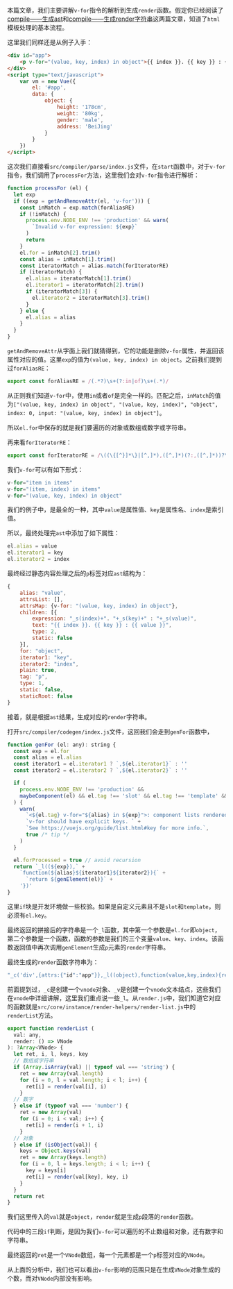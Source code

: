 本篇文章，我们主要讲解`v-for`指令的解析到生成`render`函数。假定你已经阅读了[compile——生成ast](compile——生成ast.md)和[compile——生成render字符串](compile——生成render字符串.md)这两篇文章，知道了`html`模板处理的基本流程。

这里我们同样还是从例子入手：

```HTML
<div id="app">
	<p v-for="(value, key, index) in object">{{ index }}. {{ key }} : {{ value }}</p>
</div>
<script type="text/javascript">
	var vm = new Vue({
		el: '#app',
		data: {
			object: {
				height: '178cm',
				weight: '80kg',
				gender: 'male',
				address: 'BeiJing'
			}
		}
	})
</script>
```

这次我们直接看`src/compiler/parse/index.js`文件，在`start`函数中，对于`v-for`指令，我们调用了`processFor`方法，这里我们会对`v-for`指令进行解析：

```JavaScript
function processFor (el) {
  let exp
  if ((exp = getAndRemoveAttr(el, 'v-for'))) {
    const inMatch = exp.match(forAliasRE)
    if (!inMatch) {
      process.env.NODE_ENV !== 'production' && warn(
        `Invalid v-for expression: ${exp}`
      )
      return
    }
    el.for = inMatch[2].trim()
    const alias = inMatch[1].trim()
    const iteratorMatch = alias.match(forIteratorRE)
    if (iteratorMatch) {
      el.alias = iteratorMatch[1].trim()
      el.iterator1 = iteratorMatch[2].trim()
      if (iteratorMatch[3]) {
        el.iterator2 = iteratorMatch[3].trim()
      }
    } else {
      el.alias = alias
    }
  }
}
```

`getAndRemoveAttr`从字面上我们就猜得到，它的功能是删除`v-for`属性，并返回该属性对应的值。这里`exp`的值为`(value, key, index) in object`。之前我们提到过`forAliasRE`：

```JavaScript
export const forAliasRE = /(.*?)\s+(?:in|of)\s+(.*)/
```

从正则我们知道`v-for`中，使用`in`或者`of`是完全一样的。匹配之后，`inMatch`的值为`["(value, key, index) in object", "(value, key, index)", "object", index: 0, input: "(value, key, index) in object"]`。

所以`el.for`中保存的就是我们要遍历的对象或数组或数字或字符串。

再来看`forIteratorRE`：

```JavaScript
export const forIteratorRE = /\((\{[^}]*\}|[^,]*),([^,]*)(?:,([^,]*))?\)/
```

我们`v-for`可以有如下形式：

```JavaScript
v-for="item in items"
v-for="(item, index) in items"
v-for="(value, key, index) in object"
```

我们的例子中，是最全的一种，其中`value`是属性值、`key`是属性名、`index`是索引值。

所以，最终处理完`ast`中添加了如下属性：

```JavaScript
el.alias = value
el.iterator1 = key
el.iterator2 = index
```

最终经过静态内容处理之后的`p`标签对应`ast`结构为：

```JavaScript
{
	alias: "value",
	attrsList: [],
	attrsMap: {v-for: "(value, key, index) in object"},
	children: [{
		expression: "_s(index)+". "+_s(key)+" : "+_s(value)",
		text: "{{ index }}. {{ key }} : {{ value }}",
		type: 2,
		static: false
	}],
	for: "object",
	iterator1: "key",
	iterator2: "index",
	plain: true,
	tag: "p",
	type: 1,
	static: false,
	staticRoot: false
}
```

接着，就是根据`ast`结果，生成对应的`render`字符串。

打开`src/compiler/codegen/index.js`文件，这回我们会走到`genFor`函数中，

```JavaScript
function genFor (el: any): string {
  const exp = el.for
  const alias = el.alias
  const iterator1 = el.iterator1 ? `,${el.iterator1}` : ''
  const iterator2 = el.iterator2 ? `,${el.iterator2}` : ''

  if (
    process.env.NODE_ENV !== 'production' &&
    maybeComponent(el) && el.tag !== 'slot' && el.tag !== 'template' && !el.key
  ) {
    warn(
      `<${el.tag} v-for="${alias} in ${exp}">: component lists rendered with ` +
      `v-for should have explicit keys. ` +
      `See https://vuejs.org/guide/list.html#key for more info.`,
      true /* tip */
    )
  }

  el.forProcessed = true // avoid recursion
  return `_l((${exp}),` +
    `function(${alias}${iterator1}${iterator2}){` +
      `return ${genElement(el)}` +
    '})'
}
```

这里`if`块是开发环境做一些校验。如果是自定义元素且不是`slot`和`template`，则必须有`el.key`。

最终返回的拼接后的字符串是一个`_l`函数，其中第一个参数是`el.for`即`object`，第二个参数是一个函数，函数的参数是我们的三个变量`value`、`key`、`index`。该函数返回值中再次调用`genElement`生成`p`元素的`render`字符串。

最终生成的`render`函数字符串为：

```JavaScript
"_c('div',{attrs:{"id":"app"}},_l((object),function(value,key,index){return _c('p',[_v(_s(index)+". "+_s(key)+" : "+_s(value))])}))"
```

前面提到过，`_c`是创建一个`vnode`对象、`_v`是创建一个`vnode`文本结点，这些我们在`vnode`中详细讲解，这里我们重点说一些`_l`。从`render.js`中，我们知道它对应的函数就是`src/core/instance/render-helpers/render-list.js`中的`renderList`方法。

```JavaScript
export function renderList (
  val: any,
  render: () => VNode
): ?Array<VNode> {
  let ret, i, l, keys, key
  // 数组或字符串
  if (Array.isArray(val) || typeof val === 'string') {
    ret = new Array(val.length)
    for (i = 0, l = val.length; i < l; i++) {
      ret[i] = render(val[i], i)
    }
  // 数字
  } else if (typeof val === 'number') {
    ret = new Array(val)
    for (i = 0; i < val; i++) {
      ret[i] = render(i + 1, i)
    }
  // 对象
  } else if (isObject(val)) {
    keys = Object.keys(val)
    ret = new Array(keys.length)
    for (i = 0, l = keys.length; i < l; i++) {
      key = keys[i]
      ret[i] = render(val[key], key, i)
    }
  }
  return ret
}
```
我们这里传入的`val`就是`object`，`render`就是生成`p`段落的`render`函数。

代码中的三段`if`判断，是因为我们`v-for`可以遍历的不止数组和对象，还有数字和字符串。

最终返回的`ret`是一个`VNode`数组，每一个元素都是一个`p`标签对应的`VNode`。

从上面的分析中，我们也可以看出`v-for`影响的范围只是在生成`VNode`对象生成的个数，而对`VNode`内部没有影响。